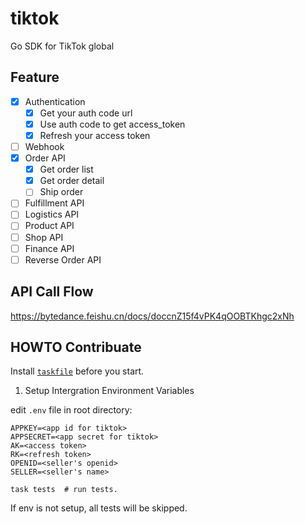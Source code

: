# tiktok
 Go SDK for TikTok global

## Feature

- [x] Authentication
  - [x] Get your auth code url
  - [x] Use auth code to get access_token
  - [x] Refresh your access token
- [ ] Webhook
- [x] Order API
  - [x] Get order list
  - [x] Get order detail
  - [ ] Ship order
- [ ] Fulfillment API
- [ ] Logistics API
- [ ] Product API
- [ ] Shop API
- [ ] Finance API
- [ ] Reverse Order API

## API Call Flow

https://bytedance.feishu.cn/docs/doccnZ15f4vPK4qOOBTKhgc2xNh

## HOWTO Contribuate

Install [`taskfile`](https://taskfile.dev) before you start.

1. Setup Intergration Environment Variables

edit `.env` file in root directory:

```
APPKEY=<app id for tiktok>
APPSECRET=<app secret for tiktok>
AK=<access token>
RK=<refresh token>
OPENID=<seller's openid>
SELLER=<seller's name>
```

```
task tests  # run tests.
```

If env is not setup, all tests will be skipped.
